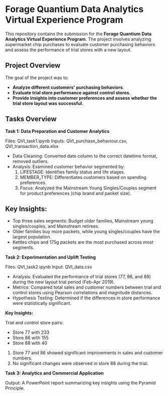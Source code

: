 # Forage Quantium Data Analytics Virtual Experience Program
This repository contains the submission for the **Forage Quantium Data Analytics Virtual Experience Program**. The project involves analyzing supermarket chip purchases to evaluate customer purchasing behaviors and assess the performance of trial stores with a new layout.

## Project Overview
The goal of the project was to:

- **Analyze different customers' purchasing behaviors**.
- **Evaluate trial store performance against control stores.**
- **Provide insights into customer preferences and assess whether the trial store layout was successful.**
  
## Tasks Overview
**Task 1: Data Preparation and Customer Analytics**

Files: QVI_task1.ipynb
Inputs: QVI_purchase_behaviour.csv, QVI_transaction_data.xlsx

- Data Cleaning: Converted date column to the correct datetime format, removed outliers.
- Analysis: Examined customer behavior segmented by:
   1. LIFESTAGE: Identifies family status and life stages.
   2. MEMBER_TYPE: Differentiates customers based on spending preferences.
   3. Focus: Analyzed the Mainstream Young Singles/Couples segment for product preferences (chip brand and packet size).
      
## Key Insights:

- Top three sales segments: Budget older families, Mainstream young singles/couples, and Mainstream retirees.
- Older families buy more packets, while young singles/couples have the largest population.
- Kettles chips and 175g packets are the most purchased across most segments.
  
**Task 2: Experimentation and Uplift Testing**

Files: QVI_task2.ipynb
Input: QVI_data.csv

- Analysis: Evaluated the performance of trial stores (77, 86, and 88) during the new layout trial period (Feb-Apr 2019).
- Metrics: Compared total sales and customer numbers between trial and control stores using Pearson correlations and magnitude distances.
- Hypothesis Testing: Determined if the differences in store performance were statistically significant.
  
**Key Insights:**

Trial and control store pairs:
- Store 77 with 233
- Store 86 with 155
- Store 88 with 40
1. Store 77 and 86 showed significant improvements in sales and customer numbers.
2. No significant changes were observed in store 88 during the trial.
   
**Task 3: Analytics and Commercial Application**

Output: A PowerPoint report summarizing key insights using the Pyramid Principle.
